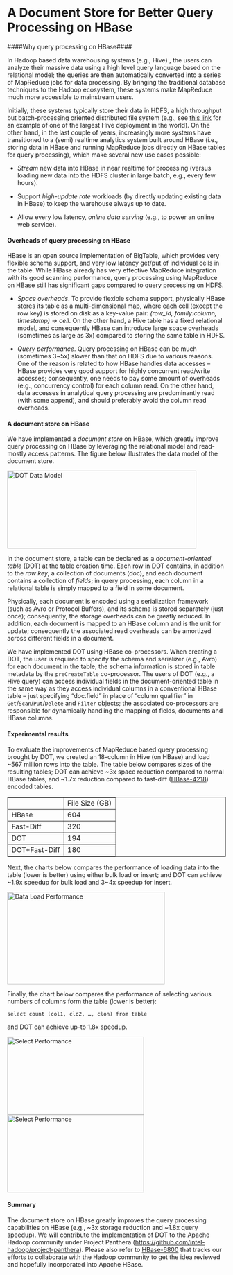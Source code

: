 # A Document Store for Better Query Processing on HBase #

####Why query processing on HBase####

In Hadoop based data warehousing systems (e.g., Hive) , the users can analyze their massive data using a high level query language based on the relational model; the queries are then automatically converted into a series of MapReduce jobs for data processing. By bringing the traditional database techniques to the Hadoop ecosystem, these systems make MapReduce much more accessible to mainstream users. 

Initially, these systems typically store their data in HDFS, a high throughput but batch-processing oriented distributed file system (e.g., see [this link](http://hadoopblog.blogspot.com/2011/04/data-warehousing-at-facebook.html) for an example of one of the largest Hive deployment in the world). On the other hand, in the last couple of years, increasingly more systems have transitioned to a (semi) realtime analytics system built around HBase (i.e., storing data in HBase and running MapReduce jobs directly on HBase tables for query processing), which make several new use cases possible:

* *Stream* new data into HBase in near realtime for processing (versus loading new data into the HDFS cluster in large batch, e.g., every few hours).

* Support *high-update rate* workloads (by directly updating existing data in HBase) to keep the warehouse always up to date.

* Allow every low latency, *online data serving* (e.g., to power an online web service).

#### Overheads of query processing on HBase ####

HBase is an open source implementation of BigTable, which provides very flexible schema support, and very low latency get/put of individual cells in the table. While HBase already has very effective MapReduce integration with its good scanning performance, query processing using MapReduce on HBase still has significant gaps compared to query processing on HDFS.

* *Space overheads*. To provide flexible schema support, physically HBase stores its table as a multi-dimensional map, where each cell (except the row key) is stored on disk as a key-value pair: *(row_id, family:column, timestamp) -> cell*. On the other hand, a Hive table has a fixed relational model, and consequently HBase can introduce large space overheads (sometimes as large as 3x) compared to storing the same table in HDFS.

* *Query performance*. Query processing on HBase can be much (sometimes 3~5x) slower than that on HDFS due to various reasons. One of the reason is related to how HBase handles data accesses – HBase provides very good support for highly concurrent read/write accesses; consequently, one needs to pay some amount of overheads (e.g., concurrency control) for each column read. On the other hand, data accesses in analytical query processing are predominantly read (with some append), and should preferably avoid the column read overheads.

#### A document store on HBase ####

We have implemented a *document store* on HBase, which greatly improve query processing on HBase by leveraging the relational model and read-mostly access patterns. The figure below illustrates the data model of the document store.

<img src="https://raw.github.com/intel-hadoop/hbase-0.94-panthera/master/images/datamodel.jpg" alt="DOT Data Model" width="436" height="180" />

In the document store, a table can be declared as a *document-oriented table* (DOT) at the table creation time. Each row in DOT contains, in addition to the *row key*, a collection of documents (doc), and each document contains a collection of *fields*; in query processing, each column in a relational table is simply mapped to a field in some document.

Physically, each document is encoded using a serialization framework (such as Avro or Protocol Buffers), and its schema is stored separately (just once); consequently, the storage overheads can be greatly reduced. In addition, each document is mapped to an HBase column and is the unit for update; consequently the associated read overheads can be amortized across different fields in a document.
 
We have implemented DOT using HBase co-processors. When creating a DOT, the user is required to specify the schema and serializer (e.g., Avro) for each document in the table; the schema information is stored in table metadata by the `preCreateTable` co-processor. The users of DOT (e.g., a Hive query) can access individual fields in the document-oriented table in the same way as they access individual columns in a conventional HBase table – just specifying “doc.field” in place of “column qualifier” in `Get`/`Scan`/`Put`/`Delete` and `Filter` objects; the associated co-processors are responsible for dynamically handling the mapping of fields, documents and HBase columns. 

#### Experimental results ####

To evaluate the improvements of MapReduce based query processing brought by DOT, we created an 18-column in Hive (on HBase) and load ~567 million rows into the table. The table below compares sizes of the resulting tables; DOT can achieve ~3x space reduction compared to normal HBase tables, and ~1.7x reduction compared to fast-diff ([HBase-4218](https://issues.apache.org/jira/browse/HBASE-4218)) encoded tables.

<table border="1">
<tr>
<td/>
<td>File Size (GB)</td>
</tr>
<tr>
<td>HBase</td>
<td>604</td>
</tr>
<tr>
<td>Fast-Diff</td>
<td>320</td>
</tr>
<tr>
<td>DOT</td>
<td>194</td>
</tr>
<tr>
<td>DOT+Fast-Diff</td>
<td>180</td>
</tr>
</table>

Next, the charts below compares the performance of loading data into the table (lower is better) using either bulk load or insert; and DOT can achieve ~1.9x speedup for bulk load and 3~4x speedup for insert.

<img src="https://raw.github.com/intel-hadoop/hbase-0.94-panthera/master/images/load_performance.jpg" alt="Data Load Performance" width="363" height="213" />

Finally, the chart below compares the performance of selecting various numbers of columns form the table (lower is better):

`select count (col1, clo2, …, clon) from table`

and DOT can achieve up-to 1.8x speedup.

<img src="https://raw.github.com/intel-hadoop/hbase-0.94-panthera/master/images/select_performance1.jpg" alt="Select Performance" width="315" height="180" />
<img src="https://raw.github.com/intel-hadoop/hbase-0.94-panthera/master/images/select_performance2.jpg" alt="Select Performance" width="315" height="180" />
   
#### Summary ####
The document store on HBase greatly improves the query processing capabilities on HBase (e.g., ~3x storage reduction and ~1.8x query speedup). We will contribute the implementation of DOT to the Apache Hadoop community under Project Panthera (<https://github.com/intel-hadoop/project-panthera>). Please also refer to [HBase-6800](http://issues.apache.org/jira/browse/HBase-6800) that tracks our efforts to collaborate with the Hadoop community to get the idea reviewed and hopefully incorporated into Apache HBase.